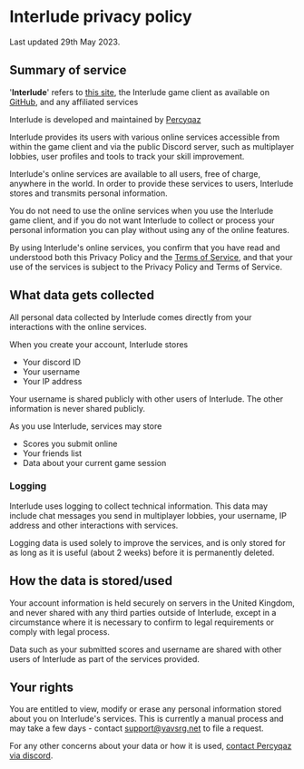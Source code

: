 # Interlude privacy policy
Last updated 29th May 2023.

## Summary of service

'**Interlude**' refers to [this site](https://yavsrg.net), the Interlude game client as available on [GitHub](https://github.com/YAVSRG/Interlude), and any affiliated services

Interlude is developed and maintained by [Percyqaz](https://github.com/percyqaz)

Interlude provides its users with various online services accessible from within the game client and via the public Discord server, such as multiplayer lobbies, user profiles and tools to track your skill improvement.

Interlude's online services are available to all users, free of charge, anywhere in the world. 
In order to provide these services to users, Interlude stores and transmits personal information.

You do not need to use the online services when you use the Interlude game client, and if you do not want Interlude to collect or process your personal information you can play without using any of the online features.

By using Interlude's online services, you confirm that you have read and understood both this Privacy Policy and the [Terms of Service](terms_of_service.html), and that your use of the services is subject to the Privacy Policy and Terms of Service.

## What data gets collected

All personal data collected by Interlude comes directly from your interactions with the online services.

When you create your account, Interlude stores

- Your discord ID
- Your username
- Your IP address

Your username is shared publicly with other users of Interlude. The other information is never shared publicly.

As you use Interlude, services may store

- Scores you submit online
- Your friends list
- Data about your current game session

### Logging
Interlude uses logging to collect technical information. This data may include chat messages you send in multiplayer lobbies, your username, IP address and other interactions with services.

Logging data is used solely to improve the services, and is only stored for as long as it is useful (about 2 weeks) before it is permanently deleted.

## How the data is stored/used

Your account information is held securely on servers in the United Kingdom, and never shared with any third parties outside of Interlude, except in a circumstance where it is necessary to confirm to legal requirements or comply with legal process.

Data such as your submitted scores and username are shared with other users of Interlude as part of the services provided.

## Your rights

You are entitled to view, modify or erase any personal information stored about you on Interlude's services.
This is currently a manual process and may take a few days - contact [support@yavsrg.net](mailto://support@yavsrg.net) to file a request.

For any other concerns about your data or how it is used, [contact Percyqaz via discord](https://discord.gg/tA22tWR).